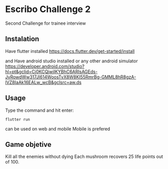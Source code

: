 # Escribo Challenge 2

Second Challenge for trainee interview

## Instalation

Have flutter installed 
https://docs.flutter.dev/get-started/install

and Have android studio installed or any other android simulator
https://developer.android.com/studio?hl=pt&gclid=Cj0KCQjwjIKYBhC6ARIsAGEds-JvRowdWw317Jl614WoosTvX8W8KI55RmrBg-GMML8hR8gzA-lVZ8IaAk16EALw_wcB&gclsrc=aw.ds

## Usage

Type the command and hit enter:
```
flutter run
```
can be used on web and mobile
Mobile is prefered

## Game objetive

Kill all the enemies without dying
Each mushroom recovers 25 life points out of 100.
